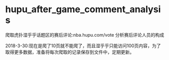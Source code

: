 # hupu_after_game_comment_analysis
爬取虎扑湿乎乎话题区的赛后评论:nba.hupu.com/vote
分析赛后评论人员的构成

2018-3-30:现在是爬了10页就不能爬了，而且湿乎乎只能访问100页内容，为了取得更多数据，准备将每次爬取的记录保存到文件中，定期更新。
